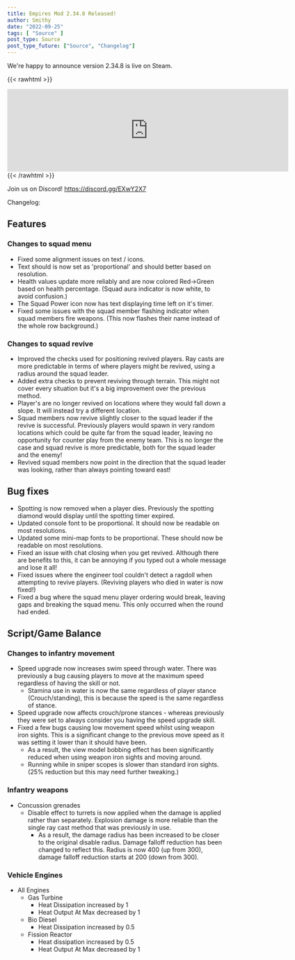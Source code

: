 ```yaml
---
title: Empires Mod 2.34.8 Released!
author: Smithy
date: "2022-09-25"
tags: [ "Source" ]
post_type: Source
post_type_future: ["Source", "Changelog"]
---
```



We're happy to announce version 2.34.8 is live on Steam.

{{< rawhtml >}}
<iframe src="https://store.steampowered.com/widget/17740/" frameborder="0" width="646" height="190"></iframe>
{{< /rawhtml >}}

Join us on Discord! https://discord.gg/EXwY2X7

Changelog:

## Features

### Changes to squad menu

- Fixed some alignment issues on text / icons.
- Text should is now set as 'proportional' and should better based on resolution.
- Health values update more reliably and are now colored Red->Green based on health percentage. (Squad aura indicator is now white, to avoid confusion.)
- The Squad Power icon now has text displaying time left on it's timer.
- Fixed some issues with the squad member flashing indicator when squad members fire weapons. (This now flashes their name instead of the whole row background.)

### Changes to squad revive

- Improved the checks used for positioning revived players. Ray casts are more predictable in terms of where players might be revived, using a radius around the squad leader.
- Added extra checks to prevent reviving through terrain. This might not cover every situation but it's a big improvement over the previous method.
- Player's are no longer revived on locations where they would fall down a slope. It will instead try a different location.
- Squad members now revive slightly closer to the squad leader if the revive is successful. Previously players would spawn in very random locations which could be quite far from the squad leader, leaving no opportunity for counter play from the enemy team. This is no longer the case and squad revive is more predictable, both for the squad leader and the enemy!
- Revived squad members now point in the direction that the squad leader was looking, rather than always pointing toward east!


## Bug fixes

- Spotting is now removed when a player dies. Previously the spotting diamond would display until the spotting timer expired.
- Updated console font to be proportional. It should now be readable on most resolutions.
- Updated some mini-map fonts to be proportional. These should now be readable on most resolutions.
- Fixed an issue with chat closing when you get revived. Although there are benefits to this, it can be annoying if you typed out a whole message and lose it all!
- Fixed issues where the engineer tool couldn't detect a ragdoll when attempting to revive players. (Reviving players who died in water is now fixed!)
- Fixed a bug where the squad menu player ordering would break, leaving gaps and breaking the squad menu. This only occurred when the round had ended.


## Script/Game Balance

### Changes to infantry movement

- Speed upgrade now increases swim speed through water. There was previously a bug causing players to move at the maximum speed regardless of having the skill or not.
	- Stamina use in water is now the same regardless of player stance (Crouch/standing), this is because the speed is the same regardless of stance.
- Speed upgrade now affects crouch/prone stances - whereas previously they were set to always consider you having the speed upgrade skill.
- Fixed a few bugs causing low movement speed whilst using weapon iron sights. This is a significant change to the previous move speed as it was setting it lower than it should have been.
	- As a result, the view model bobbing effect has been significantly reduced when using weapon iron sights and moving around.
	- Running while in sniper scopes is slower than standard iron sights. (25% reduction but this may need further tweaking.)

### Infantry weapons

- Concussion grenades
	- Disable effect to turrets is now applied when the damage is applied rather than separately. Explosion damage is more reliable than the single ray cast method that was previously in use.
		- As a result, the damage radius has been increased to be closer to the original disable radius. Damage falloff reduction has been changed to reflect this. Radius is now 400 (up from 300), damage falloff reduction starts at 200 (down from 300).

### Vehicle Engines

- All Engines
	- Gas Turbine
		- Heat Dissipation increased by 1
		- Heat Output At Max decreased by 1
	- Bio Diesel
		- Heat Dissipation increased by 0.5
	- Fission Reactor
		- Heat dissipation increased by 0.5
		- Heat Output At Max decreased by 1


